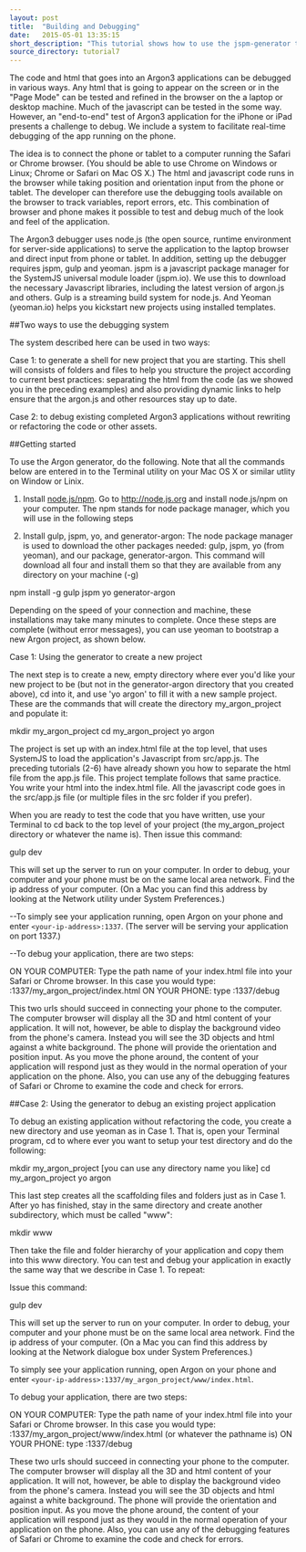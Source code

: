 ```yaml
---
layout: post
title:  "Building and Debugging"
date:   2015-05-01 13:35:15
short_description: "This tutorial shows how to use the jspm-generator to create and debug argon.js apps."
source_directory: tutorial7
---
```


The code and html that goes into an Argon3 applications can be debugged in various ways. Any html that is going to appear on the screen or in the "Page Mode" can be tested and refined in the browser on the a laptop or desktop machine. Much of the javascript can be tested in the some way. However, an "end-to-end" test of Argon3 application for the iPhone or iPad presents a challenge to debug. We include a system to facilitate real-time debugging of the app running on the phone.  
 
The idea is to connect the phone or tablet to a computer running the Safari or Chrome browser. (You should be able to use Chrome on Windows or Linux; Chrome or Safari on Mac OS X.) The html and javascript code runs in the browser while taking position and orientation input from the phone or tablet. The developer can therefore use the debugging tools available on the browser to track variables,  report errors, etc. This combination of browser and phone makes it possible to test and debug much of the look and feel of the application.  
 
The Argon3 debugger uses node.js (the open source, runtime environment for server-side applications) to serve the application to the laptop browser and direct input from phone or tablet. In addition, setting up the debugger requires jspm, gulp and yeoman.  jspm is a javascript package manager for the SystemJS universal module loader (jspm.io).  We use this to download the necessary Javascript libraries, including the latest version of argon.js and others. Gulp is a streaming build system for node.js. And Yeoman (yeoman.io) helps you kickstart new projects using installed templates.  
 
##Two ways to use the debugging system  
 
The system described here can be used in two ways:  
 
Case 1: to generate a shell for new project that you are starting. This shell will consists of folders and files to help you structure the project according to current best practices: separating the html from the code (as we showed you in the preceding examples) and also providing dynamic links to help ensure that the argon.js and other resources stay up to date. 
 
Case 2: to debug existing completed Argon3 applications without rewriting or refactoring the code or other assets.  
 
##Getting started 
 
To use the Argon generator, do the following. Note that all the commands below are entered in to the Terminal utility on your Mac OS X or similar utlity on Window or Linix.  
 
1. Install [node.js/npm](http://nodejs.org). Go to http://node.js.org and install node.js/npm on your computer. The npm stands for node package manager, which you will use in the following steps 
 
2. Install gulp, jspm, yo, and generator-argon: The node package manager is used to  download the other packages needed: gulp, jspm,  yo (from yeoman), and our package, generator-argon. This command will download all four and install them so that they are available from any directory on your machine (-g) 
 
  npm install -g gulp jspm yo generator-argon 
  
Depending on the speed of your connection and machine, these installations may take many minutes to complete. Once these steps are complete (without error messages), you can use yeoman to bootstrap a new Argon project, as shown below.   
 
Case 1: Using the generator to create a new project  
 
The next step is to create a new, empty directory where ever you'd like your new project to be (but not in the generator-argon directory that you created above), cd into it, and use 'yo argon' to fill it with a new sample project. These are the commands that will create the directory my_argon_project and populate it: 
 
mkdir my_argon_project 
cd my_argon_project 
yo argon 
 
The project is set up with an index.html file at the top level, that uses SystemJS to load the application's Javascript from src/app.js. The preceding tutorials (2-6) have already shown you how to separate the html file from the app.js file. This project template follows that same practice. You write your html into the index.html file. All the javascript code goes in the src/app.js file (or multiple files in the src folder if you prefer).  
 
When you are ready to test the code that you have written, use your Terminal to cd back to the top level of your project (the my_argon_project directory or whatever the name is). Then issue this command: 
 
  gulp dev 
  
This will set up the server to run on your computer. In order to debug, your computer and your phone must be on the same local area network. Find the ip address of your computer. (On a Mac you can find this address by looking at the Network utility under System Preferences.)   
 
--To simply see your application running, open Argon on your phone and enter `<your-ip-address>:1337`.  (The server will be serving  your application on port 1337.) 
 
--To debug your application, there are two steps:  
 
ON YOUR COMPUTER: Type the path name of your index.html file into your Safari or Chrome browser. In this case you would type: <your-ip-address>:1337/my_argon_project/index.html 
ON YOUR PHONE:  type <your-ip-address>:1337/debug 
 
This two urls should succeed in connecting your phone to the computer. The computer browser will display all the 3D and html content of your application. It will not, however, be able to display the background video from the phone's camera. Instead you will see the 3D objects and html against a white background. The phone will provide the orientation and position input. As you move the phone around, the content of your application will respond just as they would in the normal operation of your application on the phone. Also, you can use any of the debugging features of Safari or Chrome to examine the code and check for errors.  
 
##Case 2: Using the generator to debug an existing project application 
 
To debug an existing application without refactoring the code,  you create a new directory and use yeoman as in Case 1.  That is, open your Terminal program, cd to where ever you want to setup your test directory and do the following: 
 
mkdir my_argon_project  [you can use any directory name you like] 
cd my_argon_project 
yo argon 
 
This last step creates all the scaffolding files and folders just as in Case 1. After yo has finished, stay in the same directory and create another subdirectory, which must be called "www": 
 
mkdir www 
 
Then take the file and folder hierarchy of your application and copy them into this www directory.  You can test and debug your application in exactly the same way that we describe in Case 1. To repeat: 
 
Issue this command: 
 
gulp dev 
  
This will set up the server to run on your computer. In order to debug, your computer and your phone must be on the same local area network. Find the ip address of your computer. (On a Mac you can find this address by looking at the Network dialogue box under System Preferences.)   
 
To simply see your application running, open Argon on your phone and enter `<your-ip-address>:1337/my_argon_project/www/index.html`. 
 
To debug your application, there are two steps:  
 
ON YOUR COMPUTER: Type the path name of your index.html file into your Safari or Chrome browser. In this case you would type: <your-ip-address>:1337/my_argon_project/www/index.html (or whatever the pathname is) 
ON YOUR PHONE:  type <your-ip-address>:1337/debug 
 
These two urls should succeed in connecting your phone to the computer. The computer browser will display all the 3D and html content of your application. It will not, however, be able to display the background video from the phone's camera. Instead you will see the 3D objects and html against a white background. The phone will provide the orientation and position input. As you move the phone around, the content of your application will respond just as they would in the normal operation of your application on the phone. Also, you can use any of the debugging features of Safari or Chrome to examine the code and check for errors. 